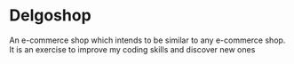# Delgoshop

An e-commerce shop which intends to be similar to any e-commerce shop.
It is an exercise to improve my coding skills and discover new ones
